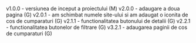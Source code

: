 v1.0.0 - versiunea de inceput a proiectului (M)
v2.0.0 - adaugare a doua pagina (G)
v2.0.1 - am schimbat numele site-ului si am adaugat o iconita de cos de cumparaturi (G)
v2.1.1 - functionalitatea butonului de detalii (G)
v2.2.1 - functionalitatea butonelor de filtrare (G)
v3.2.1 - adaugarea paginii de cos de cumparaturi (G)
